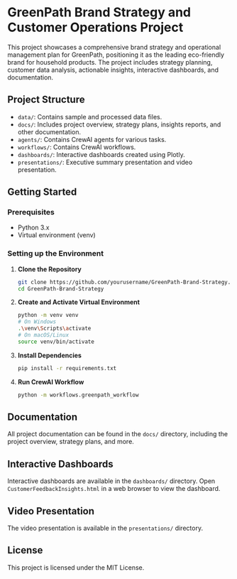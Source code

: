 # GreenPath Brand Strategy and Customer Operations Project

This project showcases a comprehensive brand strategy and operational management plan for GreenPath, positioning it as the leading eco-friendly brand for household products. The project includes strategy planning, customer data analysis, actionable insights, interactive dashboards, and documentation.

## Project Structure

- `data/`: Contains sample and processed data files.
- `docs/`: Includes project overview, strategy plans, insights reports, and other documentation.
- `agents/`: Contains CrewAI agents for various tasks.
- `workflows/`: Contains CrewAI workflows.
- `dashboards/`: Interactive dashboards created using Plotly.
- `presentations/`: Executive summary presentation and video presentation.

## Getting Started

### Prerequisites

- Python 3.x
- Virtual environment (venv)

### Setting up the Environment

1. **Clone the Repository**
    ```bash
    git clone https://github.com/yourusername/GreenPath-Brand-Strategy.git
    cd GreenPath-Brand-Strategy
    ```

2. **Create and Activate Virtual Environment**
    ```bash
    python -m venv venv
    # On Windows
    .\venv\Scripts\activate
    # On macOS/Linux
    source venv/bin/activate
    ```

3. **Install Dependencies**
    ```bash
    pip install -r requirements.txt
    ```

4. **Run CrewAI Workflow**
    ```bash
    python -m workflows.greenpath_workflow
    ```

## Documentation

All project documentation can be found in the `docs/` directory, including the project overview, strategy plans, and more.

## Interactive Dashboards

Interactive dashboards are available in the `dashboards/` directory. Open `CustomerFeedbackInsights.html` in a web browser to view the dashboard.

## Video Presentation

The video presentation is available in the `presentations/` directory.

## License

This project is licensed under the MIT License.
